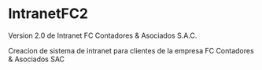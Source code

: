 # IntranetFC2

Version 2.0 de Intranet FC Contadores & Asociados S.A.C.

Creacion de sistema de intranet para clientes de la empresa FC Contadores & Asociados SAC
